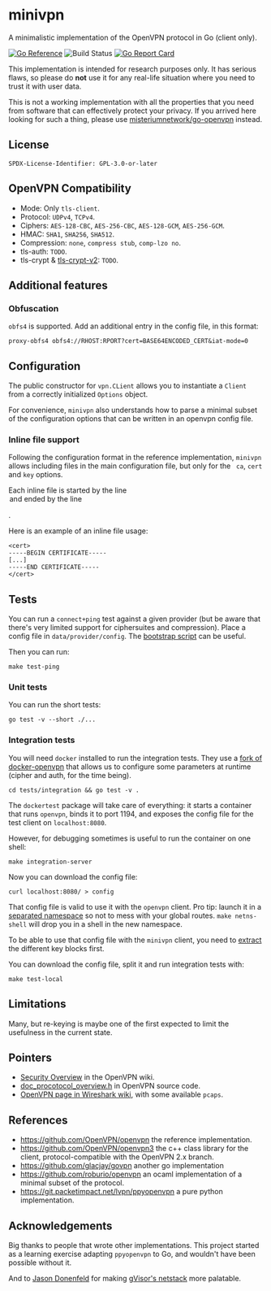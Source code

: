 # minivpn

A minimalistic implementation of the OpenVPN protocol in Go (client only).

[![Go Reference](https://pkg.go.dev/badge/github.com/ooni/gowl.svg)](https://pkg.go.dev/github.com/ooni/minivpn/vpn)
![Build Status](https://github.com/ooni/minivpn/workflows/build/badge.svg)
[![Go Report Card](https://goreportcard.com/badge/github.com/ooni/minivpn)](https://goreportcard.com/report/github.com/ooni/minivpn)

This implementation is intended for research purposes only. It has serious
flaws, so please do **not** use it for any real-life situation where you need to
trust it with user data.

This is not a working implementation with all the properties that you need from
software that can effectively protect your privacy. If you arrived here looking
for such a thing, please use [misteriumnetwork/go-openvpn](https://github.com/mysteriumnetwork/go-openvpn) instead.


## License

```
SPDX-License-Identifier: GPL-3.0-or-later
```

## OpenVPN Compatibility

* Mode: Only `tls-client`.
* Protocol: `UDPv4`, `TCPv4`.
* Ciphers: `AES-128-CBC`, `AES-256-CBC`, `AES-128-GCM`, `AES-256-GCM`.
* HMAC: `SHA1`, `SHA256`, `SHA512`.
* Compression: `none`, `compress stub`, `comp-lzo no`.
* tls-auth: `TODO`.
* tls-crypt & [tls-crypt-v2](https://raw.githubusercontent.com/OpenVPN/openvpn/master/doc/tls-crypt-v2.txt): `TODO`.

## Additional features

### Obfuscation

`obfs4` is supported. Add an additional entry in the config file, in this format:

```
proxy-obfs4 obfs4://RHOST:RPORT?cert=BASE64ENCODED_CERT&iat-mode=0
```

## Configuration

The public constructor for `vpn.CLient` allows you to instantiate a `Client` from a
correctly initialized `Options` object.

For convenience, `minivpn` also understands how to parse a minimal subset of the
configuration options that can be written in an openvpn config file.

### Inline file support

Following the configuration format in the reference implementation, `minivpn`
allows including files in the main configuration file, but only for the ` ca`,
`cert` and `key` options.

Each inline file is started by the line <option> and ended by the line
</option>.

Here is an example of an inline file usage:

```
<cert>
-----BEGIN CERTIFICATE-----
[...]
-----END CERTIFICATE-----
</cert>
```

## Tests

You can run a `connect+ping` test against a given provider (but be aware that
there's very limited support for ciphersuites and compression). Place a config
file in `data/provider/config`. The [bootstrap script](https://github.com/ooni/minivpn/blob/main/scripts/bootstrap-provider)
can be useful.

Then you can run:

```
make test-ping
```

### Unit tests

You can run the short tests:

```
go test -v --short ./...
```

### Integration tests

You will need `docker` installed to run the integration tests. They use a [fork
of docker-openvpn](https://github.com/ooni/docker-openvpn) that allows us
to configure some parameters at runtime (cipher and auth, for the time being). 

```
cd tests/integration && go test -v .
```

The `dockertest` package will take care of everything: it starts a container
that runs `openvpn`, binds it to port 1194, and exposes the config file for the
test client on `localhost:8080`.

However, for debugging sometimes is useful to run the container on one shell:

```
make integration-server
```

Now you can download the config file:

```
curl localhost:8080/ > config
```

That config file is valid to use it with the `openvpn` client. Pro tip: launch
it in a [separated namespace](https://github.com/slingamn/namespaced-openvpn)
so not to mess with your global routes. `make netns-shell` will drop you in
a shell in the new namespace.

To be able to use that config file with the `minivpn` client, you need to
[extract](https://github.com/ooni/minivpn/blob/main/tests/integration/extract.sh)
the different key blocks first. 

You can download the config file, split it and run integration tests with:

```
make test-local
```

## Limitations

Many, but re-keying is maybe one of the first expected to limit the usefulness
in the current state.


## Pointers

* [Security Overview](https://community.openvpn.net/openvpn/wiki/SecurityOverview) in the OpenVPN wiki.
* [doc_procotocol_overview.h](https://github.com/OpenVPN/openvpn/blob/master/doc/doxygen/doc_protocol_overview.h) in OpenVPN source code.
* [OpenVPN page in Wireshark wiki](https://wiki.wireshark.org/OpenVPN), with some available `pcaps`.

## References

* https://github.com/OpenVPN/openvpn the reference implementation.
* https://github.com/OpenVPN/openvpn3 the c++ class library for the client, protocol-compatible with the OpenVPN 2.x branch.
* https://github.com/glacjay/govpn another go implementation
* https://github.com/roburio/openvpn an ocaml implementation of a minimal subset of the protocol.
* https://git.packetimpact.net/lvpn/ppyopenvpn a pure python implementation.

## Acknowledgements

Big thanks to people that wrote other implementations. This project started as
a learning exercise adapting `ppyopenvpn` to Go, and wouldn't have been
possible without it.

And to [Jason Donenfeld](https://www.jasondonenfeld.com/) for
making [gVisor's netstack](https://gvisor.dev/docs/user_guide/networking/) more palatable.
